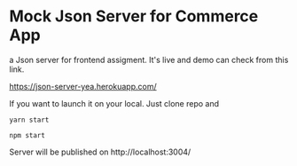 # Mock Json Server for Commerce App

a Json server for frontend assigment. It's live and demo can check from this link. 

https://json-server-yea.herokuapp.com/


If you want to launch it on your local. Just clone repo and 

```
yarn start
```
```
npm start
```

Server will be published on http://localhost:3004/
